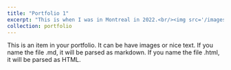 ```yaml
---
title: "Portfolio 1"
excerpt: "This is when I was in Montreal in 2022.<br/><img src='/images/InMontreal.jpg'>"
collection: portfolio
---
```


This is an item in your portfolio. It can be have images or nice text. If you name the file .md, it will be parsed as markdown. If you name the file .html, it will be parsed as HTML. 
